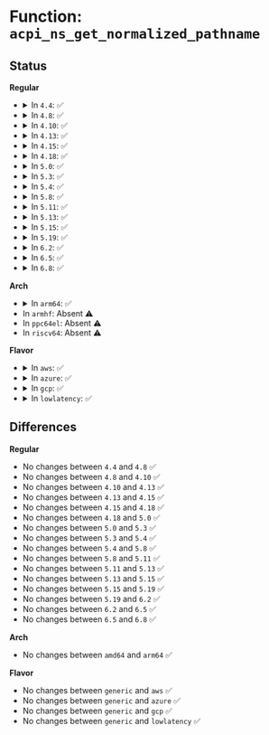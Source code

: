 # Function: <code>acpi_ns_get_normalized_pathname</code>

## Status
<b>Regular</b>
<ul>
<li>
<details>
<summary>In <code>4.4</code>: ✅</summary>

```c
char *acpi_ns_get_normalized_pathname(struct acpi_namespace_node *node, u8 no_trailing);
```

**Collision:** Unique Global

**Inline:** No

**Transformation:** False

**Instances:**

```
In drivers/acpi/acpica/nsnames.c (ffffffff8149d4da)
Location: drivers/acpi/acpica/nsnames.c:274
Inline: False
Direct callers:
  - drivers/acpi/acpica/exdebug.c:acpi_ex_start_trace_method
  - drivers/acpi/acpica/exdebug.c:acpi_ex_stop_trace_method
  - drivers/acpi/acpica/nsnames.c:acpi_ns_get_external_pathname
```
**Symbols:**

```
ffffffff8149d4da-ffffffff8149d576: acpi_ns_get_normalized_pathname (STB_GLOBAL)
```
</details>
</li>
<li>
<details>
<summary>In <code>4.8</code>: ✅</summary>

```c
char *acpi_ns_get_normalized_pathname(struct acpi_namespace_node *node, u8 no_trailing);
```

**Collision:** Unique Global

**Inline:** No

**Transformation:** False

**Instances:**

```
In drivers/acpi/acpica/nsnames.c (ffffffff814ec720)
Location: drivers/acpi/acpica/nsnames.c:276
Inline: False
Direct callers:
  - drivers/acpi/acpica/extrace.c:acpi_ex_stop_trace_method
  - drivers/acpi/acpica/extrace.c:acpi_ex_start_trace_method
  - drivers/acpi/acpica/nsnames.c:acpi_ns_get_external_pathname
  - drivers/acpi/acpica/utaddress.c:acpi_ut_check_address_range
```
**Symbols:**

```
ffffffff814ec720-ffffffff814ec7bc: acpi_ns_get_normalized_pathname (STB_GLOBAL)
```
</details>
</li>
<li>
<details>
<summary>In <code>4.10</code>: ✅</summary>

```c
char *acpi_ns_get_normalized_pathname(struct acpi_namespace_node *node, u8 no_trailing);
```

**Collision:** Unique Global

**Inline:** No

**Transformation:** False

**Instances:**

```
In drivers/acpi/acpica/nsnames.c (ffffffff8150efe1)
Location: drivers/acpi/acpica/nsnames.c:321
Inline: False
Direct callers:
  - drivers/acpi/acpica/extrace.c:acpi_ex_stop_trace_method
  - drivers/acpi/acpica/extrace.c:acpi_ex_start_trace_method
  - drivers/acpi/acpica/nsnames.c:acpi_ns_get_external_pathname
  - drivers/acpi/acpica/nsparse.c:acpi_ns_execute_table
  - drivers/acpi/acpica/utaddress.c:acpi_ut_check_address_range
```
**Symbols:**

```
ffffffff8150efe1-ffffffff8150f07d: acpi_ns_get_normalized_pathname (STB_GLOBAL)
```
</details>
</li>
<li>
<details>
<summary>In <code>4.13</code>: ✅</summary>

```c
char *acpi_ns_get_normalized_pathname(struct acpi_namespace_node *node, u8 no_trailing);
```

**Collision:** Unique Global

**Inline:** No

**Transformation:** False

**Instances:**

```
In drivers/acpi/acpica/nsnames.c (ffffffff8151f6b9)
Location: drivers/acpi/acpica/nsnames.c:318
Inline: False
Direct callers:
  - drivers/acpi/acpica/extrace.c:acpi_ex_stop_trace_method
  - drivers/acpi/acpica/extrace.c:acpi_ex_start_trace_method
  - drivers/acpi/acpica/nseval.c:acpi_ns_evaluate
  - drivers/acpi/acpica/nsnames.c:acpi_ns_get_external_pathname
  - drivers/acpi/acpica/nsparse.c:acpi_ns_execute_table
  - drivers/acpi/acpica/utaddress.c:acpi_ut_check_address_range
```
**Symbols:**

```
ffffffff8151f6b9-ffffffff8151f753: acpi_ns_get_normalized_pathname (STB_GLOBAL)
```
</details>
</li>
<li>
<details>
<summary>In <code>4.15</code>: ✅</summary>

```c
char *acpi_ns_get_normalized_pathname(struct acpi_namespace_node *node, u8 no_trailing);
```

**Collision:** Unique Global

**Inline:** No

**Transformation:** False

**Instances:**

```
In drivers/acpi/acpica/nsnames.c (ffffffff81572467)
Location: drivers/acpi/acpica/nsnames.c:325
Inline: False
Direct callers:
  - drivers/acpi/acpica/extrace.c:acpi_ex_stop_trace_method
  - drivers/acpi/acpica/extrace.c:acpi_ex_start_trace_method
  - drivers/acpi/acpica/nsdump.c:acpi_ns_dump_one_object_path
  - drivers/acpi/acpica/nseval.c:acpi_ns_evaluate
  - drivers/acpi/acpica/nsinit.c:acpi_ns_init_one_device
  - drivers/acpi/acpica/nsnames.c:acpi_ns_get_external_pathname
  - drivers/acpi/acpica/nsparse.c:acpi_ns_execute_table
  - drivers/acpi/acpica/nssearch.c:acpi_ns_search_one_scope
  - drivers/acpi/acpica/utaddress.c:acpi_ut_check_address_range
  - drivers/acpi/acpica/dbcmds.c:acpi_db_device_resources
  - drivers/acpi/acpica/dbdisply.c:acpi_db_display_non_root_handlers
  - drivers/acpi/acpica/dbnames.c:acpi_db_walk_for_predefined_names
```
**Symbols:**

```
ffffffff81572467-ffffffff81572587: acpi_ns_get_normalized_pathname (STB_GLOBAL)
```
</details>
</li>
<li>
<details>
<summary>In <code>4.18</code>: ✅</summary>

```c
char *acpi_ns_get_normalized_pathname(struct acpi_namespace_node *node, u8 no_trailing);
```

**Collision:** Unique Global

**Inline:** No

**Transformation:** False

**Instances:**

```
In drivers/acpi/acpica/nsnames.c (ffffffff815a91f2)
Location: drivers/acpi/acpica/nsnames.c:293
Inline: False
Direct callers:
  - drivers/acpi/acpica/extrace.c:acpi_ex_stop_trace_method
  - drivers/acpi/acpica/extrace.c:acpi_ex_start_trace_method
  - drivers/acpi/acpica/nsdump.c:acpi_ns_dump_one_object_path
  - drivers/acpi/acpica/nseval.c:acpi_ns_evaluate
  - drivers/acpi/acpica/nsinit.c:acpi_ns_init_one_device
  - drivers/acpi/acpica/nsnames.c:acpi_ns_build_prefixed_pathname
  - drivers/acpi/acpica/nsnames.c:acpi_ns_get_external_pathname
  - drivers/acpi/acpica/nsparse.c:acpi_ns_execute_table
  - drivers/acpi/acpica/nssearch.c:acpi_ns_search_one_scope
  - drivers/acpi/acpica/utaddress.c:acpi_ut_check_address_range
  - drivers/acpi/acpica/dbcmds.c:acpi_db_device_resources
  - drivers/acpi/acpica/dbdisply.c:acpi_db_display_non_root_handlers
  - drivers/acpi/acpica/dbnames.c:acpi_db_walk_for_predefined_names
```
**Symbols:**

```
ffffffff815a91f2-ffffffff815a9332: acpi_ns_get_normalized_pathname (STB_GLOBAL)
```
</details>
</li>
<li>
<details>
<summary>In <code>5.0</code>: ✅</summary>

```c
char *acpi_ns_get_normalized_pathname(struct acpi_namespace_node *node, u8 no_trailing);
```

**Collision:** Unique Global

**Inline:** No

**Transformation:** False

**Instances:**

```
In drivers/acpi/acpica/nsnames.c (ffffffff815c2093)
Location: drivers/acpi/acpica/nsnames.c:293
Inline: False
Direct callers:
  - drivers/acpi/acpica/dsmethod.c:acpi_ds_call_control_method
  - drivers/acpi/acpica/extrace.c:acpi_ex_stop_trace_method
  - drivers/acpi/acpica/extrace.c:acpi_ex_start_trace_method
  - drivers/acpi/acpica/nsdump.c:acpi_ns_dump_one_object_path
  - drivers/acpi/acpica/nseval.c:acpi_ns_evaluate
  - drivers/acpi/acpica/nsinit.c:acpi_ns_init_one_device
  - drivers/acpi/acpica/nsnames.c:acpi_ns_build_prefixed_pathname
  - drivers/acpi/acpica/nsnames.c:acpi_ns_get_external_pathname
  - drivers/acpi/acpica/nsparse.c:acpi_ns_execute_table
  - drivers/acpi/acpica/nssearch.c:acpi_ns_search_one_scope
  - drivers/acpi/acpica/utaddress.c:acpi_ut_check_address_range
  - drivers/acpi/acpica/dbcmds.c:acpi_db_device_resources
  - drivers/acpi/acpica/dbdisply.c:acpi_db_display_non_root_handlers
  - drivers/acpi/acpica/dbnames.c:acpi_db_walk_for_predefined_names
```
**Symbols:**

```
ffffffff815c2093-ffffffff815c21d3: acpi_ns_get_normalized_pathname (STB_GLOBAL)
```
</details>
</li>
<li>
<details>
<summary>In <code>5.3</code>: ✅</summary>

```c
char *acpi_ns_get_normalized_pathname(struct acpi_namespace_node *node, u8 no_trailing);
```

**Collision:** Unique Global

**Inline:** No

**Transformation:** False

**Instances:**

```
In drivers/acpi/acpica/nsnames.c (ffffffff815f3a61)
Location: drivers/acpi/acpica/nsnames.c:293
Inline: False
Direct callers:
  - drivers/acpi/acpica/dsmethod.c:acpi_ds_call_control_method
  - drivers/acpi/acpica/extrace.c:acpi_ex_stop_trace_method
  - drivers/acpi/acpica/extrace.c:acpi_ex_start_trace_method
  - drivers/acpi/acpica/nsdump.c:acpi_ns_dump_one_object_path
  - drivers/acpi/acpica/nseval.c:acpi_ns_evaluate
  - drivers/acpi/acpica/nsinit.c:acpi_ns_init_one_device
  - drivers/acpi/acpica/nsnames.c:acpi_ns_build_prefixed_pathname
  - drivers/acpi/acpica/nsnames.c:acpi_ns_get_external_pathname
  - drivers/acpi/acpica/nsparse.c:acpi_ns_execute_table
  - drivers/acpi/acpica/nssearch.c:acpi_ns_search_one_scope
  - drivers/acpi/acpica/utaddress.c:acpi_ut_check_address_range
  - drivers/acpi/acpica/dbcmds.c:acpi_db_device_resources
  - drivers/acpi/acpica/dbdisply.c:acpi_db_display_non_root_handlers
  - drivers/acpi/acpica/dbnames.c:acpi_db_walk_for_predefined_names
```
**Symbols:**

```
ffffffff815f3a61-ffffffff815f3ba9: acpi_ns_get_normalized_pathname (STB_GLOBAL)
```
</details>
</li>
<li>
<details>
<summary>In <code>5.4</code>: ✅</summary>

```c
char *acpi_ns_get_normalized_pathname(struct acpi_namespace_node *node, u8 no_trailing);
```

**Collision:** Unique Global

**Inline:** No

**Transformation:** False

**Instances:**

```
In drivers/acpi/acpica/nsnames.c (ffffffff81614f00)
Location: drivers/acpi/acpica/nsnames.c:293
Inline: False
Direct callers:
  - drivers/acpi/acpica/dsmethod.c:acpi_ds_call_control_method
  - drivers/acpi/acpica/extrace.c:acpi_ex_stop_trace_method
  - drivers/acpi/acpica/extrace.c:acpi_ex_start_trace_method
  - drivers/acpi/acpica/nsdump.c:acpi_ns_dump_one_object_path
  - drivers/acpi/acpica/nseval.c:acpi_ns_evaluate
  - drivers/acpi/acpica/nsinit.c:acpi_ns_init_one_device
  - drivers/acpi/acpica/nsnames.c:acpi_ns_build_prefixed_pathname
  - drivers/acpi/acpica/nsnames.c:acpi_ns_get_external_pathname
  - drivers/acpi/acpica/nsparse.c:acpi_ns_execute_table
  - drivers/acpi/acpica/nssearch.c:acpi_ns_search_one_scope
  - drivers/acpi/acpica/utaddress.c:acpi_ut_check_address_range
  - drivers/acpi/acpica/dbcmds.c:acpi_db_device_resources
  - drivers/acpi/acpica/dbdisply.c:acpi_db_display_non_root_handlers
  - drivers/acpi/acpica/dbnames.c:acpi_db_walk_for_predefined_names
```
**Symbols:**

```
ffffffff81614f00-ffffffff81615048: acpi_ns_get_normalized_pathname (STB_GLOBAL)
```
</details>
</li>
<li>
<details>
<summary>In <code>5.8</code>: ✅</summary>

```c
char *acpi_ns_get_normalized_pathname(struct acpi_namespace_node *node, u8 no_trailing);
```

**Collision:** Unique Global

**Inline:** No

**Transformation:** False

**Instances:**

```
In drivers/acpi/acpica/nsnames.c (ffffffff816c141f)
Location: drivers/acpi/acpica/nsnames.c:289
Inline: False
Direct callers:
  - drivers/acpi/acpica/dsmethod.c:acpi_ds_call_control_method
  - drivers/acpi/acpica/extrace.c:acpi_ex_stop_trace_method
  - drivers/acpi/acpica/extrace.c:acpi_ex_start_trace_method
  - drivers/acpi/acpica/nsdump.c:acpi_ns_dump_one_object_path
  - drivers/acpi/acpica/nseval.c:acpi_ns_evaluate
  - drivers/acpi/acpica/nsinit.c:acpi_ns_init_one_device
  - drivers/acpi/acpica/nsnames.c:acpi_ns_build_prefixed_pathname
  - drivers/acpi/acpica/nsnames.c:acpi_ns_get_external_pathname
  - drivers/acpi/acpica/nsparse.c:acpi_ns_execute_table
  - drivers/acpi/acpica/nssearch.c:acpi_ns_search_one_scope
  - drivers/acpi/acpica/utaddress.c:acpi_ut_check_address_range
  - drivers/acpi/acpica/dbcmds.c:acpi_db_device_resources
  - drivers/acpi/acpica/dbdisply.c:acpi_db_display_non_root_handlers
  - drivers/acpi/acpica/dbnames.c:acpi_db_walk_for_predefined_names
```
**Symbols:**

```
ffffffff816c141f-ffffffff816c1567: acpi_ns_get_normalized_pathname (STB_GLOBAL)
```
</details>
</li>
<li>
<details>
<summary>In <code>5.11</code>: ✅</summary>

```c
char *acpi_ns_get_normalized_pathname(struct acpi_namespace_node *node, u8 no_trailing);
```

**Collision:** Unique Global

**Inline:** No

**Transformation:** False

**Instances:**

```
In drivers/acpi/acpica/nsnames.c (ffffffff816def87)
Location: drivers/acpi/acpica/nsnames.c:289
Inline: False
Direct callers:
  - drivers/acpi/acpica/dsmethod.c:acpi_ds_call_control_method
  - drivers/acpi/acpica/extrace.c:acpi_ex_stop_trace_method
  - drivers/acpi/acpica/extrace.c:acpi_ex_start_trace_method
  - drivers/acpi/acpica/nsdump.c:acpi_ns_dump_one_object_path
  - drivers/acpi/acpica/nseval.c:acpi_ns_evaluate
  - drivers/acpi/acpica/nsinit.c:acpi_ns_init_one_device
  - drivers/acpi/acpica/nsnames.c:acpi_ns_build_prefixed_pathname
  - drivers/acpi/acpica/nsnames.c:acpi_ns_get_external_pathname
  - drivers/acpi/acpica/nsparse.c:acpi_ns_execute_table
  - drivers/acpi/acpica/nssearch.c:acpi_ns_search_one_scope
  - drivers/acpi/acpica/utaddress.c:acpi_ut_check_address_range
  - drivers/acpi/acpica/dbcmds.c:acpi_db_device_resources
  - drivers/acpi/acpica/dbdisply.c:acpi_db_display_non_root_handlers
  - drivers/acpi/acpica/dbnames.c:acpi_db_walk_for_predefined_names
```
**Symbols:**

```
ffffffff816def87-ffffffff816df0cf: acpi_ns_get_normalized_pathname (STB_GLOBAL)
```
</details>
</li>
<li>
<details>
<summary>In <code>5.13</code>: ✅</summary>

```c
char *acpi_ns_get_normalized_pathname(struct acpi_namespace_node *node, u8 no_trailing);
```

**Collision:** Unique Global

**Inline:** No

**Transformation:** False

**Instances:**

```
In drivers/acpi/acpica/nsnames.c (ffffffff816c0e73)
Location: drivers/acpi/acpica/nsnames.c:289
Inline: False
Direct callers:
  - drivers/acpi/acpica/dsmethod.c:acpi_ds_call_control_method
  - drivers/acpi/acpica/extrace.c:acpi_ex_stop_trace_method
  - drivers/acpi/acpica/extrace.c:acpi_ex_start_trace_method
  - drivers/acpi/acpica/nsdump.c:acpi_ns_dump_one_object_path
  - drivers/acpi/acpica/nseval.c:acpi_ns_evaluate
  - drivers/acpi/acpica/nsinit.c:acpi_ns_init_one_device
  - drivers/acpi/acpica/nsnames.c:acpi_ns_build_prefixed_pathname
  - drivers/acpi/acpica/nsnames.c:acpi_ns_get_external_pathname
  - drivers/acpi/acpica/nsparse.c:acpi_ns_execute_table
  - drivers/acpi/acpica/nssearch.c:acpi_ns_search_one_scope
  - drivers/acpi/acpica/utaddress.c:acpi_ut_check_address_range
  - drivers/acpi/acpica/dbcmds.c:acpi_db_device_resources
  - drivers/acpi/acpica/dbdisply.c:acpi_db_display_non_root_handlers
  - drivers/acpi/acpica/dbnames.c:acpi_db_walk_for_predefined_names
```
**Symbols:**

```
ffffffff816c0e73-ffffffff816c0fbb: acpi_ns_get_normalized_pathname (STB_GLOBAL)
```
</details>
</li>
<li>
<details>
<summary>In <code>5.15</code>: ✅</summary>

```c
char *acpi_ns_get_normalized_pathname(struct acpi_namespace_node *node, u8 no_trailing);
```

**Collision:** Unique Global

**Inline:** No

**Transformation:** False

**Instances:**

```
In drivers/acpi/acpica/nsnames.c (ffffffff81738160)
Location: drivers/acpi/acpica/nsnames.c:289
Inline: False
Direct callers:
  - drivers/acpi/acpica/dsmethod.c:acpi_ds_call_control_method
  - drivers/acpi/acpica/extrace.c:acpi_ex_stop_trace_method
  - drivers/acpi/acpica/extrace.c:acpi_ex_start_trace_method
  - drivers/acpi/acpica/nsdump.c:acpi_ns_dump_one_object_path
  - drivers/acpi/acpica/nseval.c:acpi_ns_evaluate
  - drivers/acpi/acpica/nsinit.c:acpi_ns_init_one_device
  - drivers/acpi/acpica/nsnames.c:acpi_ns_build_prefixed_pathname
  - drivers/acpi/acpica/nsnames.c:acpi_ns_get_external_pathname
  - drivers/acpi/acpica/nsparse.c:acpi_ns_execute_table
  - drivers/acpi/acpica/nssearch.c:acpi_ns_search_one_scope
  - drivers/acpi/acpica/utaddress.c:acpi_ut_check_address_range
  - drivers/acpi/acpica/dbcmds.c:acpi_db_device_resources
  - drivers/acpi/acpica/dbdisply.c:acpi_db_display_non_root_handlers
  - drivers/acpi/acpica/dbnames.c:acpi_db_walk_for_predefined_names
```
**Symbols:**

```
ffffffff81738160-ffffffff817382a8: acpi_ns_get_normalized_pathname (STB_GLOBAL)
```
</details>
</li>
<li>
<details>
<summary>In <code>5.19</code>: ✅</summary>

```c
char *acpi_ns_get_normalized_pathname(struct acpi_namespace_node *node, u8 no_trailing);
```

**Collision:** Unique Global

**Inline:** No

**Transformation:** False

**Instances:**

```
In drivers/acpi/acpica/nsnames.c (ffffffff818694d2)
Location: drivers/acpi/acpica/nsnames.c:289
Inline: False
Direct callers:
  - drivers/acpi/acpica/dsmethod.c:acpi_ds_call_control_method
  - drivers/acpi/acpica/extrace.c:acpi_ex_stop_trace_method
  - drivers/acpi/acpica/extrace.c:acpi_ex_start_trace_method
  - drivers/acpi/acpica/nsdump.c:acpi_ns_dump_one_object_path
  - drivers/acpi/acpica/nseval.c:acpi_ns_evaluate
  - drivers/acpi/acpica/nsinit.c:acpi_ns_init_one_device
  - drivers/acpi/acpica/nsnames.c:acpi_ns_build_prefixed_pathname
  - drivers/acpi/acpica/nsnames.c:acpi_ns_get_external_pathname
  - drivers/acpi/acpica/nsparse.c:acpi_ns_execute_table
  - drivers/acpi/acpica/nssearch.c:acpi_ns_search_one_scope
  - drivers/acpi/acpica/utaddress.c:acpi_ut_check_address_range
  - drivers/acpi/acpica/dbcmds.c:acpi_db_device_resources
  - drivers/acpi/acpica/dbdisply.c:acpi_db_display_non_root_handlers
  - drivers/acpi/acpica/dbnames.c:acpi_db_walk_for_predefined_names
```
**Symbols:**

```
ffffffff818694d2-ffffffff81869625: acpi_ns_get_normalized_pathname (STB_GLOBAL)
```
</details>
</li>
<li>
<details>
<summary>In <code>6.2</code>: ✅</summary>

```c
char *acpi_ns_get_normalized_pathname(struct acpi_namespace_node *node, u8 no_trailing);
```

**Collision:** Unique Global

**Inline:** No

**Transformation:** False

**Instances:**

```
In drivers/acpi/acpica/nsnames.c (ffffffff819a8310)
Location: drivers/acpi/acpica/nsnames.c:289
Inline: False
Direct callers:
  - drivers/acpi/acpica/dsmethod.c:acpi_ds_call_control_method
  - drivers/acpi/acpica/extrace.c:acpi_ex_stop_trace_method
  - drivers/acpi/acpica/extrace.c:acpi_ex_start_trace_method
  - drivers/acpi/acpica/nsdump.c:acpi_ns_dump_one_object_path
  - drivers/acpi/acpica/nseval.c:acpi_ns_evaluate
  - drivers/acpi/acpica/nsinit.c:acpi_ns_init_one_device
  - drivers/acpi/acpica/nsnames.c:acpi_ns_build_prefixed_pathname
  - drivers/acpi/acpica/nsnames.c:acpi_ns_get_external_pathname
  - drivers/acpi/acpica/nsparse.c:acpi_ns_execute_table
  - drivers/acpi/acpica/nssearch.c:acpi_ns_search_one_scope
  - drivers/acpi/acpica/utaddress.c:acpi_ut_check_address_range
  - drivers/acpi/acpica/dbcmds.c:acpi_db_device_resources
  - drivers/acpi/acpica/dbdisply.c:acpi_db_display_non_root_handlers
  - drivers/acpi/acpica/dbnames.c:acpi_db_walk_for_predefined_names
```
**Symbols:**

```
ffffffff819a8310-ffffffff819a8491: acpi_ns_get_normalized_pathname (STB_GLOBAL)
```
</details>
</li>
<li>
<details>
<summary>In <code>6.5</code>: ✅</summary>

```c
char *acpi_ns_get_normalized_pathname(struct acpi_namespace_node *node, u8 no_trailing);
```

**Collision:** Unique Global

**Inline:** No

**Transformation:** False

**Instances:**

```
In drivers/acpi/acpica/nsnames.c (ffffffff819ef000)
Location: drivers/acpi/acpica/nsnames.c:289
Inline: False
Direct callers:
  - drivers/acpi/acpica/dsmethod.c:acpi_ds_call_control_method
  - drivers/acpi/acpica/extrace.c:acpi_ex_stop_trace_method
  - drivers/acpi/acpica/extrace.c:acpi_ex_start_trace_method
  - drivers/acpi/acpica/nsdump.c:acpi_ns_dump_one_object_path
  - drivers/acpi/acpica/nseval.c:acpi_ns_evaluate
  - drivers/acpi/acpica/nsinit.c:acpi_ns_init_one_device
  - drivers/acpi/acpica/nsnames.c:acpi_ns_build_prefixed_pathname
  - drivers/acpi/acpica/nsnames.c:acpi_ns_get_external_pathname
  - drivers/acpi/acpica/nsparse.c:acpi_ns_execute_table
  - drivers/acpi/acpica/nssearch.c:acpi_ns_search_one_scope
  - drivers/acpi/acpica/utaddress.c:acpi_ut_check_address_range
  - drivers/acpi/acpica/dbcmds.c:acpi_db_device_resources
  - drivers/acpi/acpica/dbdisply.c:acpi_db_display_non_root_handlers
  - drivers/acpi/acpica/dbnames.c:acpi_db_walk_for_predefined_names
```
**Symbols:**

```
ffffffff819ef000-ffffffff819ef181: acpi_ns_get_normalized_pathname (STB_GLOBAL)
```
</details>
</li>
<li>
<details>
<summary>In <code>6.8</code>: ✅</summary>

```c
char *acpi_ns_get_normalized_pathname(struct acpi_namespace_node *node, u8 no_trailing);
```

**Collision:** Unique Global

**Inline:** No

**Transformation:** False

**Instances:**

```
In drivers/acpi/acpica/nsnames.c (ffffffff81a39df0)
Location: drivers/acpi/acpica/nsnames.c:289
Inline: False
Direct callers:
  - drivers/acpi/acpica/dsmethod.c:acpi_ds_call_control_method
  - drivers/acpi/acpica/extrace.c:acpi_ex_stop_trace_method
  - drivers/acpi/acpica/extrace.c:acpi_ex_start_trace_method
  - drivers/acpi/acpica/nsdump.c:acpi_ns_dump_one_object_path
  - drivers/acpi/acpica/nseval.c:acpi_ns_evaluate
  - drivers/acpi/acpica/nsinit.c:acpi_ns_init_one_device
  - drivers/acpi/acpica/nsnames.c:acpi_ns_build_prefixed_pathname
  - drivers/acpi/acpica/nsnames.c:acpi_ns_get_external_pathname
  - drivers/acpi/acpica/nsparse.c:acpi_ns_execute_table
  - drivers/acpi/acpica/nssearch.c:acpi_ns_search_one_scope
  - drivers/acpi/acpica/utaddress.c:acpi_ut_check_address_range
  - drivers/acpi/acpica/dbcmds.c:acpi_db_device_resources
  - drivers/acpi/acpica/dbdisply.c:acpi_db_display_non_root_handlers
  - drivers/acpi/acpica/dbnames.c:acpi_db_walk_for_predefined_names
```
**Symbols:**

```
ffffffff81a39df0-ffffffff81a39f71: acpi_ns_get_normalized_pathname (STB_GLOBAL)
```
</details>
</li>
</ul>
<b>Arch</b>
<ul>
<li>
<details>
<summary>In <code>arm64</code>: ✅</summary>

```c
char *acpi_ns_get_normalized_pathname(struct acpi_namespace_node *node, u8 no_trailing);
```

**Collision:** Unique Global

**Inline:** No

**Transformation:** False

**Instances:**

```
In drivers/acpi/acpica/nsnames.c (ffff80001078dae8)
Location: drivers/acpi/acpica/nsnames.c:293
Inline: False
Direct callers:
  - drivers/acpi/acpica/dsmethod.c:acpi_ds_call_control_method
  - drivers/acpi/acpica/extrace.c:acpi_ex_stop_trace_method
  - drivers/acpi/acpica/extrace.c:acpi_ex_start_trace_method
  - drivers/acpi/acpica/nseval.c:acpi_ns_evaluate
  - drivers/acpi/acpica/nsnames.c:acpi_ns_build_prefixed_pathname
  - drivers/acpi/acpica/nsnames.c:acpi_ns_get_external_pathname
  - drivers/acpi/acpica/nsparse.c:acpi_ns_execute_table
  - drivers/acpi/acpica/utaddress.c:acpi_ut_check_address_range
```
**Symbols:**

```
ffff80001078dae8-ffff80001078db84: acpi_ns_get_normalized_pathname (STB_GLOBAL)
```
</details>
</li>
<li>
In <code>armhf</code>: Absent ⚠️
</li>
<li>
In <code>ppc64el</code>: Absent ⚠️
</li>
<li>
In <code>riscv64</code>: Absent ⚠️
</li>
</ul>
<b>Flavor</b>
<ul>
<li>
<details>
<summary>In <code>aws</code>: ✅</summary>

```c
char *acpi_ns_get_normalized_pathname(struct acpi_namespace_node *node, u8 no_trailing);
```

**Collision:** Unique Global

**Inline:** No

**Transformation:** False

**Instances:**

```
In drivers/acpi/acpica/nsnames.c (ffffffff815f3a83)
Location: drivers/acpi/acpica/nsnames.c:293
Inline: False
Direct callers:
  - drivers/acpi/acpica/dsmethod.c:acpi_ds_call_control_method
  - drivers/acpi/acpica/extrace.c:acpi_ex_stop_trace_method
  - drivers/acpi/acpica/extrace.c:acpi_ex_start_trace_method
  - drivers/acpi/acpica/nseval.c:acpi_ns_evaluate
  - drivers/acpi/acpica/nsnames.c:acpi_ns_build_prefixed_pathname
  - drivers/acpi/acpica/nsnames.c:acpi_ns_get_external_pathname
  - drivers/acpi/acpica/nsparse.c:acpi_ns_execute_table
  - drivers/acpi/acpica/utaddress.c:acpi_ut_check_address_range
```
**Symbols:**

```
ffffffff815f3a83-ffffffff815f3afc: acpi_ns_get_normalized_pathname (STB_GLOBAL)
```
</details>
</li>
<li>
<details>
<summary>In <code>azure</code>: ✅</summary>

```c
char *acpi_ns_get_normalized_pathname(struct acpi_namespace_node *node, u8 no_trailing);
```

**Collision:** Unique Global

**Inline:** No

**Transformation:** False

**Instances:**

```
In drivers/acpi/acpica/nsnames.c (ffffffff815df007)
Location: drivers/acpi/acpica/nsnames.c:293
Inline: False
Direct callers:
  - drivers/acpi/acpica/dsmethod.c:acpi_ds_call_control_method
  - drivers/acpi/acpica/extrace.c:acpi_ex_stop_trace_method
  - drivers/acpi/acpica/extrace.c:acpi_ex_start_trace_method
  - drivers/acpi/acpica/nseval.c:acpi_ns_evaluate
  - drivers/acpi/acpica/nsnames.c:acpi_ns_build_prefixed_pathname
  - drivers/acpi/acpica/nsnames.c:acpi_ns_get_external_pathname
  - drivers/acpi/acpica/nsparse.c:acpi_ns_execute_table
  - drivers/acpi/acpica/utaddress.c:acpi_ut_check_address_range
```
**Symbols:**

```
ffffffff815df007-ffffffff815df080: acpi_ns_get_normalized_pathname (STB_GLOBAL)
```
</details>
</li>
<li>
<details>
<summary>In <code>gcp</code>: ✅</summary>

```c
char *acpi_ns_get_normalized_pathname(struct acpi_namespace_node *node, u8 no_trailing);
```

**Collision:** Unique Global

**Inline:** No

**Transformation:** False

**Instances:**

```
In drivers/acpi/acpica/nsnames.c (ffffffff816091e0)
Location: drivers/acpi/acpica/nsnames.c:293
Inline: False
Direct callers:
  - drivers/acpi/acpica/dsmethod.c:acpi_ds_call_control_method
  - drivers/acpi/acpica/extrace.c:acpi_ex_stop_trace_method
  - drivers/acpi/acpica/extrace.c:acpi_ex_start_trace_method
  - drivers/acpi/acpica/nsdump.c:acpi_ns_dump_one_object_path
  - drivers/acpi/acpica/nseval.c:acpi_ns_evaluate
  - drivers/acpi/acpica/nsinit.c:acpi_ns_init_one_device
  - drivers/acpi/acpica/nsnames.c:acpi_ns_build_prefixed_pathname
  - drivers/acpi/acpica/nsnames.c:acpi_ns_get_external_pathname
  - drivers/acpi/acpica/nsparse.c:acpi_ns_execute_table
  - drivers/acpi/acpica/nssearch.c:acpi_ns_search_one_scope
  - drivers/acpi/acpica/utaddress.c:acpi_ut_check_address_range
  - drivers/acpi/acpica/dbcmds.c:acpi_db_device_resources
  - drivers/acpi/acpica/dbdisply.c:acpi_db_display_non_root_handlers
  - drivers/acpi/acpica/dbnames.c:acpi_db_walk_for_predefined_names
```
**Symbols:**

```
ffffffff816091e0-ffffffff81609328: acpi_ns_get_normalized_pathname (STB_GLOBAL)
```
</details>
</li>
<li>
<details>
<summary>In <code>lowlatency</code>: ✅</summary>

```c
char *acpi_ns_get_normalized_pathname(struct acpi_namespace_node *node, u8 no_trailing);
```

**Collision:** Unique Global

**Inline:** No

**Transformation:** False

**Instances:**

```
In drivers/acpi/acpica/nsnames.c (ffffffff81623090)
Location: drivers/acpi/acpica/nsnames.c:293
Inline: False
Direct callers:
  - drivers/acpi/acpica/dsmethod.c:acpi_ds_call_control_method
  - drivers/acpi/acpica/extrace.c:acpi_ex_stop_trace_method
  - drivers/acpi/acpica/extrace.c:acpi_ex_start_trace_method
  - drivers/acpi/acpica/nsdump.c:acpi_ns_dump_one_object_path
  - drivers/acpi/acpica/nseval.c:acpi_ns_evaluate
  - drivers/acpi/acpica/nsinit.c:acpi_ns_init_one_device
  - drivers/acpi/acpica/nsnames.c:acpi_ns_build_prefixed_pathname
  - drivers/acpi/acpica/nsnames.c:acpi_ns_get_external_pathname
  - drivers/acpi/acpica/nsparse.c:acpi_ns_execute_table
  - drivers/acpi/acpica/nssearch.c:acpi_ns_search_one_scope
  - drivers/acpi/acpica/utaddress.c:acpi_ut_check_address_range
  - drivers/acpi/acpica/dbcmds.c:acpi_db_device_resources
  - drivers/acpi/acpica/dbdisply.c:acpi_db_display_non_root_handlers
  - drivers/acpi/acpica/dbnames.c:acpi_db_walk_for_predefined_names
```
**Symbols:**

```
ffffffff81623090-ffffffff816231d8: acpi_ns_get_normalized_pathname (STB_GLOBAL)
```
</details>
</li>
</ul>

## Differences
<b>Regular</b>
<ul>
<li>
No changes between <code>4.4</code> and <code>4.8</code> ✅
</li>
<li>
No changes between <code>4.8</code> and <code>4.10</code> ✅
</li>
<li>
No changes between <code>4.10</code> and <code>4.13</code> ✅
</li>
<li>
No changes between <code>4.13</code> and <code>4.15</code> ✅
</li>
<li>
No changes between <code>4.15</code> and <code>4.18</code> ✅
</li>
<li>
No changes between <code>4.18</code> and <code>5.0</code> ✅
</li>
<li>
No changes between <code>5.0</code> and <code>5.3</code> ✅
</li>
<li>
No changes between <code>5.3</code> and <code>5.4</code> ✅
</li>
<li>
No changes between <code>5.4</code> and <code>5.8</code> ✅
</li>
<li>
No changes between <code>5.8</code> and <code>5.11</code> ✅
</li>
<li>
No changes between <code>5.11</code> and <code>5.13</code> ✅
</li>
<li>
No changes between <code>5.13</code> and <code>5.15</code> ✅
</li>
<li>
No changes between <code>5.15</code> and <code>5.19</code> ✅
</li>
<li>
No changes between <code>5.19</code> and <code>6.2</code> ✅
</li>
<li>
No changes between <code>6.2</code> and <code>6.5</code> ✅
</li>
<li>
No changes between <code>6.5</code> and <code>6.8</code> ✅
</li>
</ul>
<b>Arch</b>
<ul>
<li>
No changes between <code>amd64</code> and <code>arm64</code> ✅
</li>
</ul>
<b>Flavor</b>
<ul>
<li>
No changes between <code>generic</code> and <code>aws</code> ✅
</li>
<li>
No changes between <code>generic</code> and <code>azure</code> ✅
</li>
<li>
No changes between <code>generic</code> and <code>gcp</code> ✅
</li>
<li>
No changes between <code>generic</code> and <code>lowlatency</code> ✅
</li>
</ul>
